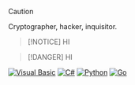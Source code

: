 > [!CAUTION]  
> Cryptographer, hacker, inquisitor.

> [!NOTICE]
> HI

> [!DANGER]
> HI

<p>
  <a href="https://github.com/ekittenmagnet"><img src="https://img.shields.io/badge/Visual%20Basic-945D32?style=for-the-badge&logo=visualstudio&logoColor=white" alt="Visual Basic"></a>
  <a href="https://github.com/ekittenmagnet"><img src="https://img.shields.io/badge/C%23-239120?style=for-the-badge&logo=csharp&logoColor=white" alt="C#"></a>
  <a href="https://github.com/ekittenmagnet"><img src="https://img.shields.io/badge/Python-3776AB?style=for-the-badge&logo=python&logoColor=white" alt="Python"></a>
  <a href="https://github.com/ekittenmagnet"><img src="https://img.shields.io/badge/Go-00ADD8?style=for-the-badge&logo=go&logoColor=white" alt="Go"></a>
</p>